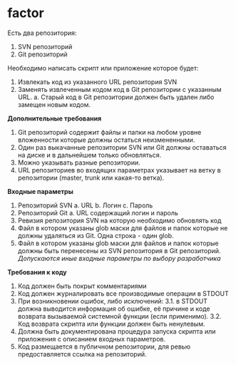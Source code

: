 # factor
Есть два репозитория:
1. SVN репозиторий
2. Git репозиторий

Необходимо написать скрипт или приложение которое будет:
1. Извлекать код из указанного URL репозитория SVN
2. Заменять извлеченным кодом код в Git репозитории с указанным URL.
a. Старый код в Git репозитории должен быть удален либо замещен новым кодом.

**Дополнительные требования**
1. Git репозиторий содержит файлы и папки на любом уровне вложенности которые должны остаться неизмененными.
2. Один раз выкачанные репозитории SVN или Git должны оставаться на диске и в дальнейшем только обновляться.
3. Можно указывать разные репозитории.
4. URL репозиториев во входящих параметрах указывает на ветку в репозитории (master, trunk или какая-то ветка).

**Входные параметры**
1. Репозиторий SVN
a. URL
b. Логин
c. Пароль
2. Репозиторий Git
a. URL содержащий логин и пароль
3. Ревизия репозитория SVN на которую необходимо обновлять код
4. Файл в котором указаны glob маски для файлов и папок которые не должны удаляться из Git. Одна строка - один glob.
5. Файл в котором указаны glob маски для файлов и папок которые должны быть перенесены из SVN репозитория в Git репозиторий.
_Допускаются иные входные параметры по выбору разработчика_

**Требования к коду**
1. Код должен быть покрыт комментариями
2. Код должен журналировать все производимые операции в STDOUT
3. При возникновении ошибок, либо исключений:
   3.1. в STDOUT должна выводится информация об ошибке, её причине и коде возврата вызываемой системной функции (если применимо).
   3.2. Код возврата скрипта или функции должен быть ненулевым.
4. Должна быть документирована процедура запуска скрипта или приложения с описанием входных параметров.
5. Код размещается в публичном репозитории, для ревью предоставляется ссылка на репозиторий.
